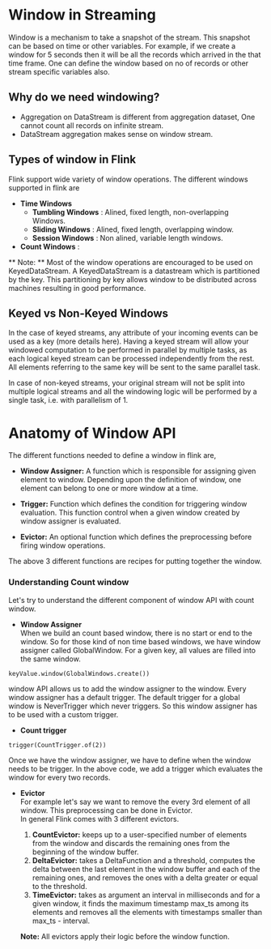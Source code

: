 # Window in Streaming

Window is a mechanism to take a snapshot of the stream. This snapshot can be based on time or other variables. For example, if we create a window for 5 seconds then it will be all the records which arrived in the that time frame. One can define the window based on no of records or other stream specific variables also.  

## Why do we need windowing?
  * Aggregation on DataStream is different from aggregation dataset, One cannot count all records on infinite stream.
  * DataStream aggregation makes sense on window stream.

## Types of window in Flink

Flink support wide variety of window operations. The different windows supported in flink are  
  * **Time Windows**
    * **Tumbling Windows**  : Alined, fixed length, non-overlapping Windows.
    * **Sliding Windows** : Alined, fixed length, overlapping window.
    * **Session Windows** : Non alined, variable length windows.
  * **Count Windows** :

** Note: ** Most of the window operations are encouraged to be used on KeyedDataStream. A KeyedDataStream is a datastream which is partitioned by the key. This partitioning by key allows window to be distributed across machines resulting in good performance.  

## Keyed vs Non-Keyed Windows

In the case of keyed streams, any attribute of your incoming events can be used as a key (more details here). Having a keyed stream will allow your windowed computation to be performed in parallel by multiple tasks, as each logical keyed stream can be processed independently from the rest. All elements referring to the same key will be sent to the same parallel task.  

In case of non-keyed streams, your original stream will not be split into multiple logical streams and all the windowing logic will be performed by a single task, i.e. with parallelism of 1.

# Anatomy of Window API

The different functions needed to define a window in flink are,

* **Window Assigner:** A function which is responsible for assigning given element to window. Depending upon the definition of window, one element can belong to one or more window at a time.

* **Trigger:** Function which defines the condition for triggering window evaluation. This function control when a given window created by window assigner is evaluated.

* **Evictor:** An optional function which defines the preprocessing before firing window operations.

The above 3 different functions are recipes for putting together the window.

### Understanding Count window

Let's try to understand the different component of window API with count window.
  * **Window Assigner**  
  When we build an count based window, there is no start or end to the window. So for those kind of non time based windows, we have window assigner called GlobalWindow. For a given key, all values are filled into the same window.  

  `keyValue.window(GlobalWindows.create())`   

  window API allows us to add the window assigner to the window. Every window assigner has a default trigger. The default trigger for a global window is NeverTrigger which never triggers. So this window assigner has to be used with a custom trigger.  

  * **Count trigger**  

  `trigger(CountTrigger.of(2))`  

  Once we have the window assigner, we have to define when the window needs to be trigger. In the above code, we add a trigger which evaluates the window for every two records.  

  * **Evictor**  
  For example let's say we want to remove the every 3rd element of all window. This preprocessing can be done in Evictor.  
  In general Flink comes with 3 different evictors.  
    1. **CountEvictor:** keeps up to a user-specified number of elements from the window and discards the remaining ones from the beginning of the window buffer.  
    2. **DeltaEvictor:** takes a DeltaFunction and a threshold, computes the delta between the last element in the window buffer and each of the remaining ones, and removes the ones with a delta greater or equal to the threshold.  
    3. **TimeEvictor:** takes as argument an interval in milliseconds and for a given window, it finds the maximum timestamp max_ts among its elements and removes all the elements with timestamps smaller than max_ts - interval.  
  
    **Note:** All evictors apply their logic before the window function.
